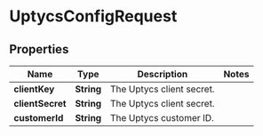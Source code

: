 # UptycsConfigRequest

## Properties
Name | Type | Description | Notes
------------ | ------------- | ------------- | -------------
**clientKey** | **String** | The Uptycs client secret. | 
**clientSecret** | **String** | The Uptycs client secret. | 
**customerId** | **String** | The Uptycs customer ID. | 
